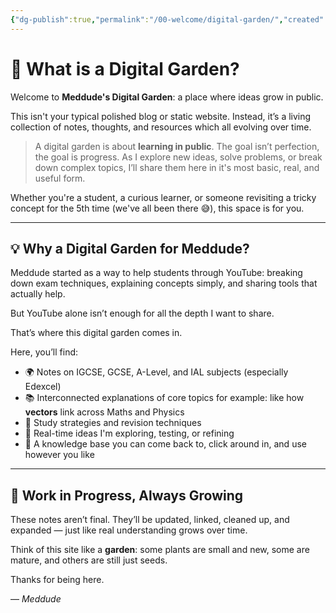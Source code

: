```yaml
---
{"dg-publish":true,"permalink":"/00-welcome/digital-garden/","created":"2025-06-16T05:39:36.162+03:00","updated":"2025-06-16T05:44:32.078+03:00"}
---
```


# 🌱 What is a Digital Garden?

Welcome to **Meddude's Digital Garden**: a place where ideas grow in public.

This isn't your typical polished blog or static website. Instead, it’s a living collection of notes, thoughts, and resources which all evolving over time.

> A digital garden is about **learning in public**. The goal isn’t perfection, the goal is progress. As I explore new ideas, solve problems, or break down complex topics, I’ll share them here  in it's most basic, real, and useful form.

Whether you're a student, a curious learner, or someone revisiting a tricky concept for the 5th time (we've all been there 😅), this space is for you.

---

## 💡 Why a Digital Garden for Meddude?

Meddude started as a way to help students through YouTube: breaking down exam techniques, explaining concepts simply, and sharing tools that actually help.

But YouTube alone isn’t enough for all the depth I want to share.

That’s where this digital garden comes in.

Here, you’ll find:
- 🌍 Notes on IGCSE, GCSE, A-Level, and IAL subjects (especially Edexcel)
- 📚 Interconnected explanations of core topics  for example:  like how **vectors** link across Maths and Physics
- 📝 Study strategies and revision techniques
- 🎯 Real-time ideas I'm exploring, testing, or refining
- 🧠 A knowledge base you can come back to, click around in, and use however you like

---

## 🌿 Work in Progress, Always Growing

These notes aren’t final. They’ll be updated, linked, cleaned up, and expanded — just like real understanding grows over time.

Think of this site like a **garden**: some plants are small and new, some are mature, and others are still just seeds.

Thanks for being here.

— *Meddude*
